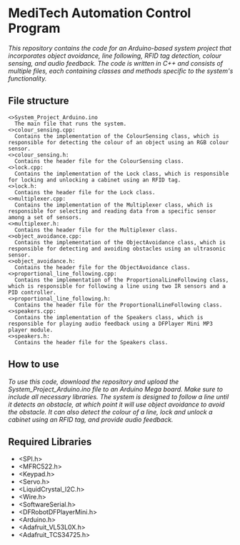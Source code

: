 #                                                            MediTech Automation Control Program
  _This repository contains the code for an Arduino-based system project that incorporates object avoidance, line following, RFID tag detection, colour         sensing, and audio feedback. The code is written in C++ and consists of multiple files, each containing classes and methods specific to the system's         functionality._

## File structure

    <>System_Project_Arduino.ino  
      The main file that runs the system.
    <>colour_sensing.cpp: 
      Contains the implementation of the ColourSensing class, which is responsible for detecting the colour of an object using an RGB colour sensor.
    <>colour_sensing.h: 
      Contains the header file for the ColourSensing class.
    <>lock.cpp: 
      Contains the implementation of the Lock class, which is responsible for locking and unlocking a cabinet using an RFID tag.
    <>lock.h: 
      Contains the header file for the Lock class.
    <>multiplexer.cpp: 
      Contains the implementation of the Multiplexer class, which is responsible for selecting and reading data from a specific sensor among a set of sensors.
    <>multiplexer.h: 
      Contains the header file for the Multiplexer class.
    <>object_avoidance.cpp: 
      Contains the implementation of the ObjectAvoidance class, which is responsible for detecting and avoiding obstacles using an ultrasonic sensor.
    <>object_avoidance.h: 
      Contains the header file for the ObjectAvoidance class.
    <>proportional_line_following.cpp: 
      Contains the implementation of the ProportionalLineFollowing class, which is responsible for following a line using two IR sensors and a PID controller.
    <>proportional_line_following.h: 
      Contains the header file for the ProportionalLineFollowing class.
    <>speakers.cpp: 
      Contains the implementation of the Speakers class, which is responsible for playing audio feedback using a DFPlayer Mini MP3 player module.
    <>speakers.h: 
      Contains the header file for the Speakers class.

## How to use

  _To use this code, download the repository and upload the System_Project_Arduino.ino file to an Arduino Mega board. Make sure to include all necessary libraries.
  The system is designed to follow a line until it detects an obstacle, at which point it will use object avoidance to avoid the obstacle. It can also detect the colour of a line, lock and unlock a cabinet using an RFID tag, and provide audio feedback._
  
## Required Libraries

- <SPI.h>
- <MFRC522.h>
- <Keypad.h>
- <Servo.h>
- <LiquidCrystal_I2C.h>
- <Wire.h>
- <SoftwareSerial.h>
- <DFRobotDFPlayerMini.h>
- <Arduino.h>
- <Adafruit_VL53L0X.h>
- <Adafruit_TCS34725.h>
